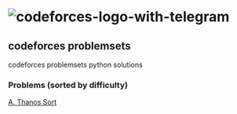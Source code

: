 # ![codeforces-logo-with-telegram](https://user-images.githubusercontent.com/61565955/134224214-c0ae8e80-d0c0-4357-b9b4-327b326d456e.png)

## codeforces problemsets

codeforces problemsets python solutions

### Problems (sorted by difficulty)

[A. Thanos Sort](https://github.com/Maher-Amara/codeforces-problemsets-python-solution/tree/main/thanos-sort)
